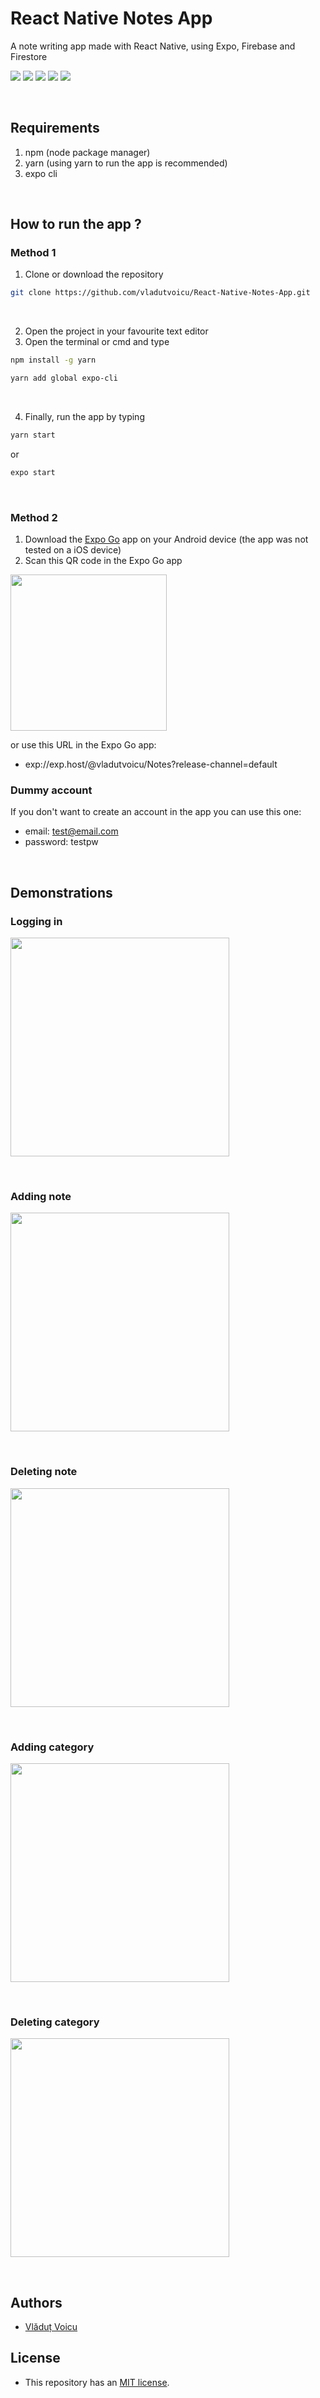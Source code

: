 # React Native Notes App

A note writing app made with React Native, using Expo, Firebase and Firestore

[![](https://img.shields.io/static/v1?label=React%20Native&message=0.69.1&color=blue&logo=react)](https://reactnative.dev) 
[![](https://img.shields.io/static/v1?label=Yarn&message=1.22.18&color=blue&logo=yarn)](https://yarnpkg.com) 
[![](https://img.shields.io/static/v1?label=Node.js&message=16.15.0&color=darkgreen&logo=node.js)](https://nodejs.org/en/) 
[![](https://img.shields.io/static/v1?label=Expo&message=5.4.3&color=white&logo=expo)](https://expo.dev)
[![](https://img.shields.io/static/v1?label=Firebase&message=9.8.3&color=yellow&logo=firebase)](https://firebase.google.com)

&nbsp;

## Requirements

  1. npm (node package manager)
  2. yarn (using yarn to run the app is recommended)
  3. expo cli

&nbsp;

## How to run the app ?

### Method 1

  1. Clone or download the repository

```bash
git clone https://github.com/vladutvoicu/React-Native-Notes-App.git
```

&nbsp;

  2. Open the project in your favourite text editor
  3. Open the terminal or cmd and type

```bash
npm install -g yarn
```

```bash
yarn add global expo-cli
```

&nbsp;

  4. Finally, run the app by typing

```bash
yarn start
```

or

```bash
expo start
```

&nbsp;

### Method 2

  1. Download the [Expo Go](https://play.google.com/store/apps/details?id=host.exp.exponent&referrer=www) app on your Android device (the app was not tested on a iOS device)
  2. Scan this QR code in the Expo Go app

<img src="https://qr.expo.dev/expo-go?owner=vladutvoicu&slug=Notes&releaseChannel=default&host=exp.host" width="250" height="250" />

or use this URL in the Expo Go app:
  - exp://exp.host/@vladutvoicu/Notes?release-channel=default

### Dummy account

If you don't want to create an account in the app you can use this one:
  - email: test@email.com
  - password: testpw

&nbsp;

## Demonstrations

### Logging in

<img src="https://media4.giphy.com/media/hQoPFctToUyjA9rwGc/giphy.gif?cid=790b761112c4c6bc740d1d3199d3cf8c78f32973138a9df3&rid=giphy.gif&ct=g" height="350" />

&nbsp;

### Adding note

<img src="https://media3.giphy.com/media/SYNYI1uPHml3pZTQ1I/giphy.gif?cid=790b7611cdf5ea23fa4fb3be580c21cb4c10b49272372c0f&rid=giphy.gif&ct=g" height="350" />

&nbsp;

### Deleting note
<img src="https://media1.giphy.com/media/y5li2DupOg7Hx1eTAO/giphy.gif?cid=790b7611934aaaf2032024b56246f703bd2748a1ee1ff115&rid=giphy.gif&ct=g" height="350" />

&nbsp;

### Adding category

<img src="https://media0.giphy.com/media/ThaLiK5qYlPExg9iC7/giphy.gif?cid=790b761107e08d0ca1180f0016e799abefa54c6ecd7035db&rid=giphy.gif&ct=g" height="350" />

&nbsp;

### Deleting category

<img src="https://media3.giphy.com/media/smePtAbm8e7ICNn4WN/giphy.gif?cid=790b761177590a6d49d85ce3407c816ff1d39c4ba58c1430&rid=giphy.gif&ct=g" height="350" />

&nbsp;

## Authors
- [Vlăduț Voicu](https://github.com/vladutvoicu)

## License
- This repository has an [MIT license](https://github.com/vladutvoicu/React-Native-Notes-App/blob/main/LICENSE).
